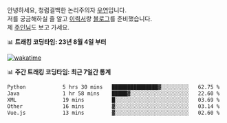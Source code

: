 안녕하세요, 청렴결백한 논리주의자 [우연](https://dev-wooyeon.github.io/quiz-app/)입니다.  
저를 궁금해하실 줄 알고 [이력서](https://ieunune.notion.site/d836ecc9172144d4b39f185b89f16a62)랑 [블로그](https://notion-blog-ieunune.vercel.app)를 준비했습니다.  
제 [주인님](https://www.instagram.com/lovely_hiru_hari_s2/)도 보고 가세요.


📊 **트래킹 코딩타임: 23년 8월 4일 부터**  

[![wakatime](https://wakatime.com/badge/user/099dd627-fdab-4072-b87a-fa91c7a76d8d.svg?style=for-the-badge)](https://wakatime.com/@099dd627-fdab-4072-b87a-fa91c7a76d8d)

📊 **주간 트래킹 코딩타임: 최근 7일간 통계**

<!--START_SECTION:waka-->

```txt
Python            5 hrs 30 mins   ███████████████▓░░░░░░░░░   62.75 %
Java              1 hr 58 mins    █████▓░░░░░░░░░░░░░░░░░░░   22.60 %
XML               19 mins         █░░░░░░░░░░░░░░░░░░░░░░░░   03.69 %
Other             16 mins         ▓░░░░░░░░░░░░░░░░░░░░░░░░   03.14 %
Vue.js            13 mins         ▓░░░░░░░░░░░░░░░░░░░░░░░░   02.60 %
```

<!--END_SECTION:waka-->

<!-- ![](./profile-3d-contrib/profile-night-view.svg)-->

